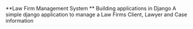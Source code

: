 **Law Firm Management System **
Building applications in Django
A simple django application to manage a Law Firms Client, Lawyer and Case information
